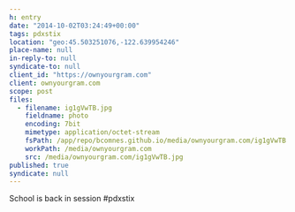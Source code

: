 ```yaml
---
h: entry
date: "2014-10-02T03:24:49+00:00"
tags: pdxstix
location: "geo:45.503251076,-122.639954246"
place-name: null
in-reply-to: null
syndicate-to: null
client_id: "https://ownyourgram.com"
client: ownyourgram.com
scope: post
files:
  - filename: ig1gVwTB.jpg
    fieldname: photo
    encoding: 7bit
    mimetype: application/octet-stream
    fsPath: /app/repo/bcomnes.github.io/media/ownyourgram.com/ig1gVwTB.jpg
    workPath: /media/ownyourgram.com
    src: /media/ownyourgram.com/ig1gVwTB.jpg
published: true
syndicate: null
---
```

School is back in session #pdxstix